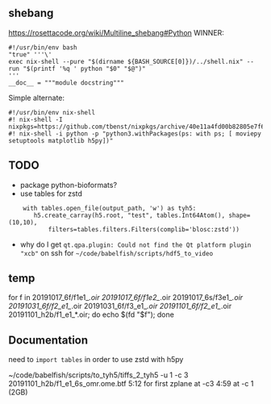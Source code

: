 ## shebang
https://rosettacode.org/wiki/Multiline_shebang#Python
WINNER:
```
#!/usr/bin/env bash
"true" '''\'
exec nix-shell --pure "$(dirname ${BASH_SOURCE[0]})/../shell.nix" --run "$(printf '%q ' python "$0" "$@")"
'''
__doc__ = """module docstring"""
```

Simple alternate:
```
#!/usr/bin/env nix-shell
#! nix-shell -I nixpkgs=https://github.com/tbenst/nixpkgs/archive/40e11a4fd00b82805e7f647dcbd32aeaa1eeffb5.tar.gz
#! nix-shell -i python -p "python3.withPackages(ps: with ps; [ moviepy setuptools matplotlib h5py])"
```

## TODO
- package python-bioformats?
- use tables for zstd
```
    with tables.open_file(output_path, 'w') as tyh5: 
       h5.create_carray(h5.root, "test", tables.Int64Atom(), shape=(10,10), 
           filters=tables.filters.Filters(complib='blosc:zstd'))
```
- why do I get `qt.qpa.plugin: Could not find the Qt platform plugin "xcb"` on
  ssh for `~/code/babelfish/scripts/hdf5_to_video`


## temp
for f in 20191017_6f/f1e1_*.oir 20191017_6f/f1e2_*.oir 20191017_6s/f3e1_*.oir 20191031_6f/f2_e1_*.oir 20191031_6f/f3_e1_*.oir 20191101_6f/f2_e1_*.oir 20191101_h2b/f1_e1_*.oir; do echo $(fd "$f"); done

## Documentation
need to `import tables` in order to use zstd with h5py


~/code/babelfish/scripts/to_tyh5/tiffs_2_tyh5 -u 1 -c 3 20191101_h2b/f1_e1_6s_omr.ome.btf
5:12 for first zplane at -c3
4:59 at -c 1 (2GB)